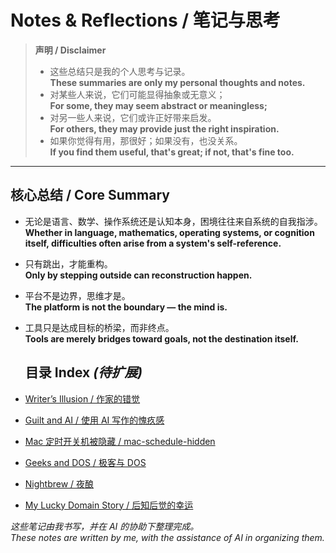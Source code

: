 # Notes & Reflections / 笔记与思考

> **声明 / Disclaimer**  
> - 这些总结只是我的个人思考与记录。  
>   **These summaries are only my personal thoughts and notes.**  
> - 对某些人来说，它们可能显得抽象或无意义；  
>   **For some, they may seem abstract or meaningless;**  
> - 对另一些人来说，它们或许正好带来启发。  
>   **For others, they may provide just the right inspiration.**  
> - 如果你觉得有用，那很好；如果没有，也没关系。  
>   **If you find them useful, that's great; if not, that's fine too.**

---

## 核心总结 / Core Summary

- 无论是语言、数学、操作系统还是认知本身，困境往往来自系统的自我指涉。  
  **Whether in language, mathematics, operating systems, or cognition itself, difficulties often arise from a system's self-reference.**

- 只有跳出，才能重构。  
  **Only by stepping outside can reconstruction happen.**

- 平台不是边界，思维才是。  
  **The platform is not the boundary — the mind is.**

- 工具只是达成目标的桥梁，而非终点。  
  **Tools are merely bridges toward goals, not the destination itself.**

  ## 目录 Index *(待扩展)*

- [Writer’s Illusion / 作家的错觉](./writers-illusion.md)
- [Guilt and AI / 使用 AI 写作的愧疚感](./Guilt_and_AI.md)
- [Mac 定时开关机被隐藏 / mac-schedule-hidden](./mac-schedule-hidden.md)
- [Geeks and DOS / 极客与 DOS](./geeks_and_dos.md)
- [Nightbrew / 夜酿](./Nightbrew.md)
- [My Lucky Domain Story / 后知后觉的幸运](my-lucky-domain.md)


*这些笔记由我书写，并在 AI 的协助下整理完成。*  
*These notes are written by me, with the assistance of AI in organizing them.*  


